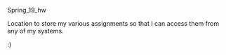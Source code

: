 Spring_19_hw

Location to store my various assignments so that I can access them from any of my systems.

:)

